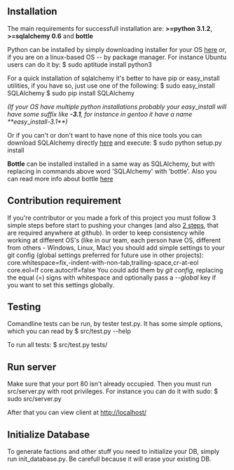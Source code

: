 Installation
------------
The main requirements for successfull installation are: **>=python 3.1.2**, **>=sqlalchemy 0.6**
and **bottle**

Python can be installed by simply downloading installer for your OS [here][python download]
or, if you are on a linux-based OS -- by package manager. For instance Ubuntu users can do it by:
    $ sudo aptitude install python3

For a quick installation of sqlalchemy it's better to have pip or easy\_install utilities, if you have so, just use one 
of the following:
    $ sudo easy_install SQLAlchemy
    $ sudo pip install SQLAlchemy

_(If your OS have multiple python installations probably your easy_\__install will
have some suffix like **-3.1**, for instance in gentoo it have a name **easy_\__install-3.1**)_

Or if you can't or don't want to have none of this nice tools you can download 
SQLAlchemy directly [here][sqlalchemy download] and execute:
    $ sudo python setup.py install

**Bottle** can be installed installed in a same way as SQLAlchemy, but with replacing in commands
above word 'SQLAlchemy' with 'bottle'. Also you can read more info about bottle [here][bottle site]

Contribution requirement
------------------------
If you're contributor or you made a fork of this project you must follow 3 simple steps before start to pushing your changes (and also 
[2 steps][github 2steps], that are required anywhere at github). In order to keep consistency
while working at different OS's (like in our team, each person have OS, different from others - Windows, Linux, Mac) you should add
simple settings to your git config (global settings preferred for future use in other projects):
    core.whitespace=fix,-indent-with-non-tab,trailing-space,cr-at-eol
    core.eol=lf
    core.autocrlf=false
You could add them by _git config_, replacing the equal (=) signs with whitespace and optionally pass a _--global_ key if you want
to set this settings globally.

Testing
-------
Comandline tests can be run, by tester test.py. It has some simple options, which you can read by
    $ src/test.py --help

To run all tests:
    $ src/test.py tests/

Run server
----------
Make sure that your port 80 isn't already occupied. Then you must run src/server.py with root privileges. For
instance you can do it with sudo:
    $ sudo src/server.py

After that you can view client at [http://localhost/](http://localhost/)

Initialize Database
-------------------
To generate factions and other stuff you need to initialize your DB, simply run init\_database.py. Be carefull
because it will erase your existing DB.

[python download]: http://www.python.org/download/
[sqlalchemy download]: http://www.sqlalchemy.org/download.html
[github 2steps]: http://help.github.com/git-email-settings/
[bottle site]: http://bottle.paws.de/
